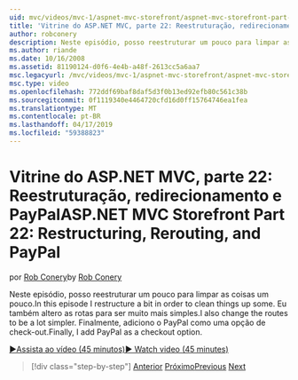 ```yaml
---
uid: mvc/videos/mvc-1/aspnet-mvc-storefront/aspnet-mvc-storefront-part-22-restructuring-rerouting-and-paypal
title: 'Vitrine do ASP.NET MVC, parte 22: Reestruturação, redirecionamento e PayPal | Microsoft Docs'
author: robconery
description: Neste episódio, posso reestruturar um pouco para limpar as coisas um pouco. Eu também altero as rotas para ser muito mais simples. Finalmente, adiciono o PayPal como optio um check-out...
ms.author: riande
ms.date: 10/16/2008
ms.assetid: 81190124-d0f6-4e4b-a48f-2613cc5a6aa7
msc.legacyurl: /mvc/videos/mvc-1/aspnet-mvc-storefront/aspnet-mvc-storefront-part-22-restructuring-rerouting-and-paypal
msc.type: video
ms.openlocfilehash: 772ddf69baf8daf5d3f0b13ed92efb80c561c38b
ms.sourcegitcommit: 0f1119340e4464720cfd16d0ff15764746ea1fea
ms.translationtype: MT
ms.contentlocale: pt-BR
ms.lasthandoff: 04/17/2019
ms.locfileid: "59388823"
---
```

# <a name="aspnet-mvc-storefront-part-22-restructuring-rerouting-and-paypal"></a><span data-ttu-id="dce49-105">Vitrine do ASP.NET MVC, parte 22: Reestruturação, redirecionamento e PayPal</span><span class="sxs-lookup"><span data-stu-id="dce49-105">ASP.NET MVC Storefront Part 22: Restructuring, Rerouting, and PayPal</span></span>

<span data-ttu-id="dce49-106">por [Rob Conery](https://github.com/robconery)</span><span class="sxs-lookup"><span data-stu-id="dce49-106">by [Rob Conery](https://github.com/robconery)</span></span>

<span data-ttu-id="dce49-107">Neste episódio, posso reestruturar um pouco para limpar as coisas um pouco.</span><span class="sxs-lookup"><span data-stu-id="dce49-107">In this episode I restructure a bit in order to clean things up some.</span></span> <span data-ttu-id="dce49-108">Eu também altero as rotas para ser muito mais simples.</span><span class="sxs-lookup"><span data-stu-id="dce49-108">I also change the routes to be a lot simpler.</span></span> <span data-ttu-id="dce49-109">Finalmente, adiciono o PayPal como uma opção de check-out.</span><span class="sxs-lookup"><span data-stu-id="dce49-109">Finally, I add PayPal as a checkout option.</span></span>

[<span data-ttu-id="dce49-110">&#9654;Assista ao vídeo (45 minutos)</span><span class="sxs-lookup"><span data-stu-id="dce49-110">&#9654; Watch video (45 minutes)</span></span>](https://channel9.msdn.com/Blogs/ASP-NET-Site-Videos/aspnet-mvc-storefront-part-22-restructuring-rerouting-and-paypal)

> [!div class="step-by-step"]
> <span data-ttu-id="dce49-111">[Anterior](aspnet-mvc-storefront-part-21-order-manager-and-personalization.md)
> [Próximo](aspnet-mvc-storefront-part-23-getting-started-with-domain-driven-design.md)</span><span class="sxs-lookup"><span data-stu-id="dce49-111">[Previous](aspnet-mvc-storefront-part-21-order-manager-and-personalization.md)
[Next](aspnet-mvc-storefront-part-23-getting-started-with-domain-driven-design.md)</span></span>
